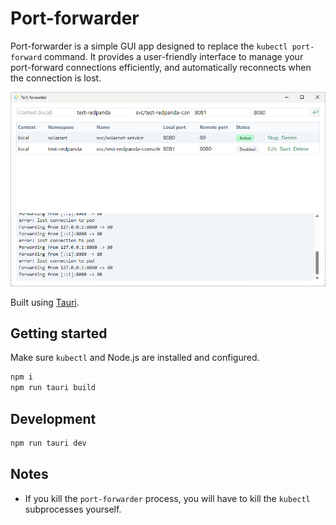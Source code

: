 # Port-forwarder

Port-forwarder is a simple GUI app designed to replace the `kubectl port-forward` command. It provides a user-friendly
interface to manage your port-forward connections efficiently, and automatically reconnects when the connection is lost.

![](docs/images/port-forwarder-window.png "Port-forwarder window")

Built using [Tauri](https://tauri.app/).

## Getting started

Make sure `kubectl` and Node.js are installed and configured.

```sh
npm i
npm run tauri build
```

## Development

```sh
npm run tauri dev
```

## Notes

- If you kill the `port-forwarder` process, you will have to kill the `kubectl` subprocesses yourself.
